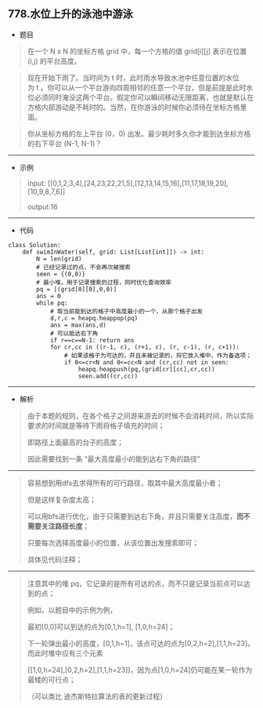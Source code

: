 778.水位上升的泳池中游泳
----------
 - 题目
>在一个 N x N 的坐标方格 grid 中，每一个方格的值 grid[i][j] 表示在位置 (i,j) 的平台高度。

>现在开始下雨了。当时间为 t 时，此时雨水导致水池中任意位置的水位为 t 。你可以从一个平台游向四周相邻的任意一个平台，但是前提是此时水位必须同时淹没这两个平台。假定你可以瞬间移动无限距离，也就是默认在方格内部游动是不耗时的。当然，在你游泳的时候你必须待在坐标方格里面。

>你从坐标方格的左上平台 (0，0) 出发。最少耗时多久你才能到达坐标方格的右下平台 (N-1, N-1)？
----------
 - 示例
 > input: [[0,1,2,3,4],[24,23,22,21,5],[12,13,14,15,16],[11,17,18,19,20],[10,9,8,7,6]]
 >
 > output:16
>
----------
- 代码
>
    class Solution:
        def swimInWater(self, grid: List[List[int]]) -> int:
            N = len(grid)
            # 已经记录过的点，不会再次被搜索
            seen = {(0,0)}
            # 最小堆，用于记录搜索的过程，同时优化查询效率
            pq = [(grid[0][0],0,0)]
            ans = 0
            while pq:
                # 取当前能到达的格子中高度最小的一个，从那个格子出发
                d,r,c = heapq.heappop(pq)
                ans = max(ans,d)
                # 可以抵达右下角
                if r==c==N-1: return ans
                for cr,cc in ((r-1, c), (r+1, c), (r, c-1), (r, c+1)):
                    # 如果该格子为可达的，并且未被记录的，将它放入堆中，作为备选项；
                    if 0<=cr<N and 0<=cc<N and (cr,cc) not in seen:
                        heapq.heappush(pq,(grid[cr][cc],cr,cc))
                        seen.add((cr,cc))
------------
- 解析
> 由于本题的规则，在各个格子之间游来游去的时候不会消耗时间，所以实际要求的时间就是等待下雨将格子填充的时间；
>
> 即路径上面最高的台子的高度；
>
> 因此需要找到一条 “最大高度最小的能到达右下角的路径”
>
----------
> 容易想到用dfs去求得所有的可行路径，取其中最大高度最小者；
>
> 但是这样复杂度太高；
>
> 可以用bfs进行优化，由于只需要到达右下角，并且只需要关注高度，**而不需要关注路径长度**；
>
> 只要每次选择高度最小的位置，从该位置出发搜索即可；
>
> 具体见代码注释；
>
----------
> 注意其中的堆 pq，它记录的是所有可达的点，而不只是记录当前点可以达到的点；
>
> 例如，以题目中的示例为例，
>
> 最初[0,0]可以到达的点为[0,1,h=1], [1,0,h=24]；
>
> 下一轮弹出最小的高度，[0,1,h=1]，该点可达的点为[0,2,h=2],[1,1,h=23]，而此时堆中应有三个元素
>
> [[1,0,h=24],[0,2,h=2],[1,1,h=23]]，因为点[1,0,h=24]仍可能在某一轮作为最矮的可行点；
>
> （可以类比 迪杰斯特拉算法的表的更新过程）